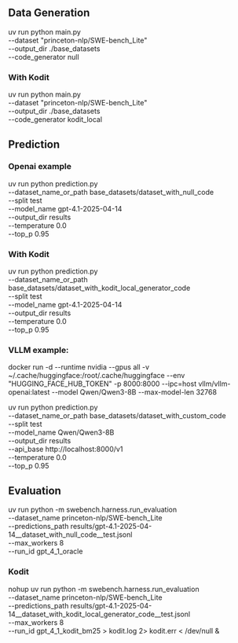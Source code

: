 
## Data Generation

uv run python main.py \
  --dataset "princeton-nlp/SWE-bench_Lite" \
  --output_dir ./base_datasets \
  --code_generator null
  

### With Kodit

uv run python main.py \
  --dataset "princeton-nlp/SWE-bench_Lite" \
  --output_dir ./base_datasets \
  --code_generator kodit_local

## Prediction

### Openai example


uv run python prediction.py \
    --dataset_name_or_path base_datasets/dataset_with_null_code \
    --split test \
    --model_name gpt-4.1-2025-04-14 \
    --output_dir results \
    --temperature 0.0 \
    --top_p 0.95

### With Kodit

uv run python prediction.py \
    --dataset_name_or_path base_datasets/dataset_with_kodit_local_generator_code \
    --split test \
    --model_name gpt-4.1-2025-04-14 \
    --output_dir results \
    --temperature 0.0 \
    --top_p 0.95

### VLLM example:


docker run -d --runtime nvidia --gpus all -v
~/.cache/huggingface:/root/.cache/huggingface --env "HUGGING_FACE_HUB_TOKEN"     -p
8000:8000     --ipc=host     vllm/vllm-openai:latest     --model Qwen/Qwen3-8B
--max-model-len 32768

uv run python prediction.py \
    --dataset_name_or_path base_datasets/dataset_with_custom_code \
    --split test \
    --model_name Qwen/Qwen3-8B \
    --output_dir results \
    --api_base http://localhost:8000/v1 \
    --temperature 0.0 \
    --top_p 0.95

## Evaluation

uv run python -m swebench.harness.run_evaluation \
    --dataset_name princeton-nlp/SWE-bench_Lite \
    --predictions_path results/gpt-4.1-2025-04-14__dataset_with_null_code__test.jsonl \
    --max_workers 8 \
    --run_id gpt_4_1_oracle

### Kodit

nohup uv run python -m swebench.harness.run_evaluation \
    --dataset_name princeton-nlp/SWE-bench_Lite \
    --predictions_path results/gpt-4.1-2025-04-14__dataset_with_kodit_local_generator_code__test.jsonl \
    --max_workers 8 \
    --run_id gpt_4_1_kodit_bm25 > kodit.log 2> kodit.err < /dev/null &